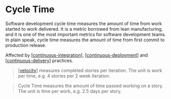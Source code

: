 # Cycle Time

Software development cycle time measures the amount of time from work started to work delivered. It is a metric borrowed from lean manufacturing, and it is one of the most important metrics for software development teams. In plain speak, cycle time measures the amount of time from first commit to production release.

Affected by [[continuous-integration]], [[continuous-deployment]] and [[continuous-delivery]] practices.

> [[velocity]] measures completed stories per iteration. The unit is work per time, e.g. 4 stories per 2 week iteration.

> Cycle Time measures the amount of time passed working on a story. The unit is time per work, e.g. 2.5 days per story.

[//begin]: # "Autogenerated link references for markdown compatibility"
[continuous-integration]: continuous-integration "Continuous Integration (CI)"
[continuous-deployment]: continuous-deployment "Continous Deployment"
[continuous-delivery]: continuous-delivery "Continuous Delivery"
[cycle-time]: cycle-time "Cycle Time"
[velocity]: velocity "Velocity (Software Development)"
[//end]: # "Autogenerated link references"
